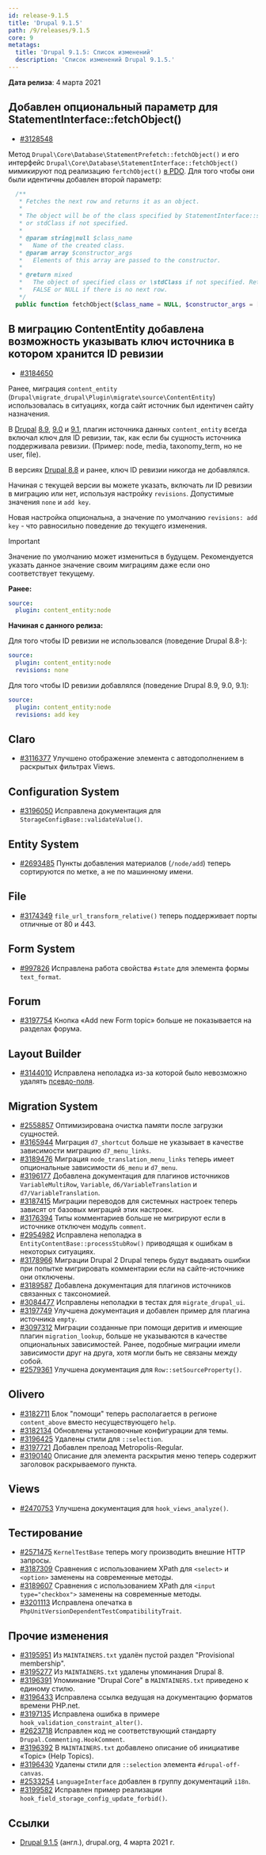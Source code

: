 ```yaml
---
id: release-9.1.5
title: 'Drupal 9.1.5'
path: /9/releases/9.1.5
core: 9
metatags:
  title: 'Drupal 9.1.5: Список изменений'
  description: 'Список изменений Drupal 9.1.5.'
---
```


**Дата релиза**: 4 марта 2021

## Добавлен опциональный параметр для StatementInterface::fetchObject()

- [#3128548](https://www.drupal.org/project/drupal/issues/3128548)

Метод `Drupal\Core\Database\StatementPrefetch::fetchObject()` и его интерфейс `Drupal\Core\Database\StatementInterface::fetchObject()` мимикируют под реализацию `fertchObject()` [в PDO](https://www.php.net/manual/en/pdostatement.fetchobject.php). Для того чтобы они были идентичны добавлен второй параметр:

```php
  /**
   * Fetches the next row and returns it as an object.
   *
   * The object will be of the class specified by StatementInterface::setFetchMode()
   * or stdClass if not specified.
   *
   * @param string|null $class_name
   *   Name of the created class.
   * @param array $constructor_args
   *   Elements of this array are passed to the constructor.
   *
   * @return mixed
   *   The object of specified class or \stdClass if not specified. Returns
   *   FALSE or NULL if there is no next row.
   */
  public function fetchObject($class_name = NULL, $constructor_args = []);
```

## В миграцию ContentEntity добавлена возможность указывать ключ источника в котором хранится ID ревизии

- [#3184650](https://www.drupal.org/project/drupal/issues/3184650) 

Ранее, миграция `content_entity` (`Drupal\migrate_drupal\Plugin\migrate\source\ContentEntity`) использовалась в ситуациях, когда сайт источник был идентичен сайту назначения.

В [Drupal](../../drupal.md) [8.9](../../8/releases/release-8.9.0.md), [9.0](release-9.0.0.md) и [9.1](release-9.1.0.md), плагин источника данных `content_entity` всегда включал ключ для ID ревизии, так, как если бы сущность источника поддерживала ревизии. (Пример: node, media, taxonomy_term, но не user, file).

В версиях [Drupal 8.8](../../8/releases/release-8.8.0.md) и ранее, ключ ID ревизии никогда не добавлялся.

Начиная с текущей версии вы можете указать, включать ли ID ревизии в миграцию или нет, используя настройку `revisions`. Допустимые значения `none` и `add key`.

Новая настройка опциональна, а значение по умолчанию `revisions: add key` - что равносильно поведение до текущего изменения.

> [!IMPORTANT]
> Значение по умолчанию может измениться в будущем. Рекомендуется указать данное значение своим миграциям даже если оно соответствует текущему.

**Ранее:**

```yaml
source:
  plugin: content_entity:node
```

**Начиная с данного релиза:**

Для того чтобы ID ревизии не использовался (поведение Drupal 8.8-):

```yaml
source:
  plugin: content_entity:node
  revisions: none
```

Для того чтобы ID ревизии добавлялся (поведение Drupal 8.9, 9.0, 9.1):

```yaml
source:
  plugin: content_entity:node
  revisions: add key
```

## Claro

- [#3116377](https://www.drupal.org/project/drupal/issues/3116377) Улучшено отображение элемента с автодополнением в раскрытых фильтрах Views.

## Configuration System

- [#3196050](https://www.drupal.org/project/drupal/issues/3196050) Исправлена документация для `StorageConfigBase::validateValue()`.

## Entity System

- [#2693485](https://www.drupal.org/project/drupal/issues/2693485) Пункты добавления материалов (`/node/add`) теперь сортируются по метке, а не по машинному имени.

## File

- [#3174349](https://www.drupal.org/project/drupal/issues/3174349) `file_url_transform_relative()` теперь поддерживает порты отличные от 80 и 443.

## Form System

- [#997826](https://www.drupal.org/project/drupal/issues/997826) Исправлена работа свойства `#state` для элемента формы `text_format`.

## Forum

- [#3197754](https://www.drupal.org/project/drupal/issues/3197754) Кнопка «Add new Form topic» больше не показывается на разделах форума.

## Layout Builder

- [#3144010](https://www.drupal.org/project/drupal/issues/3144010) Исправлена неполадка из-за которой было невозможно удалять [псевдо-поля](../hooks/extra-fields.md).

## Migration System

- [#2558857](https://www.drupal.org/project/drupal/issues/2558857) Оптимизирована очистка памяти после загрузки сущностей.
- [#3165944](https://www.drupal.org/project/drupal/issues/3165944) Миграция `d7_shortcut` больше не указывает в качестве зависимости миграцию `d7_menu_links`.
- [#3189476](https://www.drupal.org/project/drupal/issues/3189476) Миграция `node_translation_menu_links` теперь имеет опциональные зависимости `d6_menu` и `d7_menu`.
- [#3196177](https://www.drupal.org/project/drupal/issues/3196177) Добавлена документация для плагинов источников `VariableMultiRow`, `Variable`, `d6/VariableTranslation` и `d7/VariableTranslation`.
- [#3187415](https://www.drupal.org/project/drupal/issues/3187415) Миграции переводов для системных настроек теперь зависят от базовых миграций этих настроек.
- [#3176394](https://www.drupal.org/project/drupal/issues/3176394) Типы комментариев больше не мигрируют если в источнике отключен модуль `comment`.
- [#2954982](https://www.drupal.org/project/drupal/issues/2954982) Исправлена неполадка в `EntityContentBase::processStubRow()` приводящая к ошибкам в некоторых ситуациях.
- [#3178966](https://www.drupal.org/project/drupal/issues/3178966) Миграции Drupal 2 Drupal теперь будут выдавать ошибки при попытке мигрировать комментарии если на сайте-источнике они отключены.
- [#3189587](https://www.drupal.org/project/drupal/issues/3189587) Добавлена документация для плагинов источников связанных с таксономией.
- [#3084477](https://www.drupal.org/project/drupal/issues/3084477) Исправлены неполадки в тестах для `migrate_drupal_ui`.
- [#3197749](https://www.drupal.org/project/drupal/issues/3197749) Улучшена документация и добавлен пример для плагина источника `empty`.
- [#3097312](https://www.drupal.org/project/drupal/issues/3097312) Миграции созданные при помощи деритив и имеющие плагин `migration_lookup`, больше не указываются в качестве опциональных зависимостей. Ранее, подобные миграции имели зависимости друг на друга, хотя могли быть не связаны между собой.
- [#2579361](https://www.drupal.org/project/drupal/issues/2579361) Улучшена документация для `Row::setSourceProperty()`.

## Olivero

- [#3182711](https://www.drupal.org/project/drupal/issues/3182711) Блок "помощи" теперь располагается в регионе `content_above` вместо несуществующего `help`.
- [#3182134](https://www.drupal.org/project/drupal/issues/3182134) Обновлены установочные конфигурации для темы.
- [#3196425](https://www.drupal.org/project/drupal/issues/3196425) Удалены стили для `::selection`.
- [#3197721](https://www.drupal.org/project/drupal/issues/3197721) Добавлен прелоад Metropolis-Regular.
- [#3190140](https://www.drupal.org/project/drupal/issues/3190140) Описание для элемента раскрытия меню теперь содержит заголовок раскрываемого пункта.

## Views

- [#2470753](https://www.drupal.org/project/drupal/issues/2470753) Улучшена документация для `hook_views_analyze()`.

## Тестирование

- [#2571475](https://www.drupal.org/project/drupal/issues/2571475) `KernelTestBase` теперь могу производить внешние HTTP запросы.
- [#3187309](https://www.drupal.org/project/drupal/issues/3187309) Сравнения с использованием XPath для `<select>` и `<option>` заменены на современные методы.
- [#3189607](https://www.drupal.org/project/drupal/issues/3189607) Сравнения с использованием XPath для `<input type="checkbox">` заменены на современные методы.
- [#3201113](https://www.drupal.org/project/drupal/issues/3201113) Исправлена опечатка в `PhpUnitVersionDependentTestCompatibilityTrait`.

## Прочие изменения

- [#3195951](https://www.drupal.org/project/drupal/issues/3195951) Из `MAINTAINERS.txt` удалён пустой раздел "Provisional membership".
- [#3195277](https://www.drupal.org/project/drupal/issues/3195277) Из `MAINTAINERS.txt` удалены упоминания Drupal 8.
- [#3196391](https://www.drupal.org/project/drupal/issues/3196391) Упоминание "Drupal Core" в `MAINTAINERS.txt` приведено к единому стилю.
- [#3196433](https://www.drupal.org/project/drupal/issues/3196433) Исправлена ссылка ведущая на документацию форматов времени PHP.net.
- [#3197135](https://www.drupal.org/project/drupal/issues/3197135) Исправлена ошибка в примере `hook_validation_constraint_alter()`.
- [#2623718](https://www.drupal.org/project/drupal/issues/2623718) Исправлен код не соответствующий стандарту `Drupal.Commenting.HookComment`.
- [#3196392](https://www.drupal.org/project/drupal/issues/3196392) В `MAINTAINERS.txt` добавлено описание об инициативе «Topic» (Help Topics).
- [#3196430](https://www.drupal.org/project/drupal/issues/3196430) Удалены стили для `::selection` элемента `#drupal-off-canvas`.
- [#2533254](https://www.drupal.org/project/drupal/issues/2533254) `LanguageInterface` добавлен в группу документаций `i18n`.
- [#3199582](https://www.drupal.org/project/drupal/issues/3199582) Исправлен пример реализации `hook_field_storage_config_update_forbid()`.

## Ссылки

- [Drupal 9.1.5](https://www.drupal.org/project/drupal/releases/9.1.5) (англ.), drupal.org, 4 марта 2021 г.
